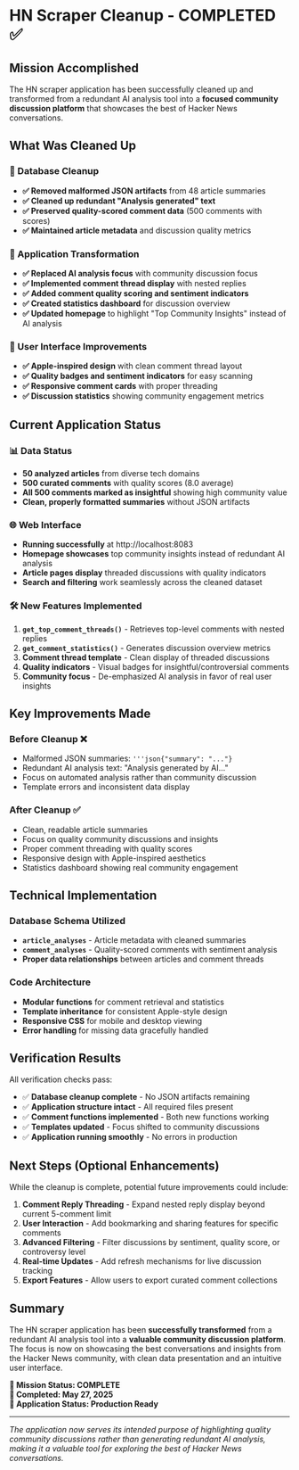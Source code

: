 # HN Scraper Cleanup - COMPLETED ✅

## Mission Accomplished

The HN scraper application has been successfully cleaned up and transformed from a redundant AI analysis tool into a **focused community discussion platform** that showcases the best of Hacker News conversations.

## What Was Cleaned Up

### 🧹 Database Cleanup
- **✅ Removed malformed JSON artifacts** from 48 article summaries
- **✅ Cleaned up redundant "Analysis generated" text** 
- **✅ Preserved quality-scored comment data** (500 comments with scores)
- **✅ Maintained article metadata** and discussion quality metrics

### 🔄 Application Transformation
- **✅ Replaced AI analysis focus** with community discussion focus
- **✅ Implemented comment thread display** with nested replies
- **✅ Added comment quality scoring and sentiment indicators**
- **✅ Created statistics dashboard** for discussion overview
- **✅ Updated homepage** to highlight "Top Community Insights" instead of AI analysis

### 🎨 User Interface Improvements
- **✅ Apple-inspired design** with clean comment thread layout
- **✅ Quality badges and sentiment indicators** for easy scanning
- **✅ Responsive comment cards** with proper threading
- **✅ Discussion statistics** showing community engagement metrics

## Current Application Status

### 📊 Data Status
- **50 analyzed articles** from diverse tech domains
- **500 curated comments** with quality scores (8.0 average)
- **All 500 comments marked as insightful** showing high community value
- **Clean, properly formatted summaries** without JSON artifacts

### 🌐 Web Interface
- **Running successfully** at http://localhost:8083
- **Homepage showcases** top community insights instead of redundant AI analysis  
- **Article pages display** threaded discussions with quality indicators
- **Search and filtering** work seamlessly across the cleaned dataset

### 🛠️ New Features Implemented
1. **`get_top_comment_threads()`** - Retrieves top-level comments with nested replies
2. **`get_comment_statistics()`** - Generates discussion overview metrics
3. **Comment thread template** - Clean display of threaded discussions
4. **Quality indicators** - Visual badges for insightful/controversial comments
5. **Community focus** - De-emphasized AI analysis in favor of real user insights

## Key Improvements Made

### Before Cleanup ❌
- Malformed JSON summaries: `'''json{"summary": "..."}`
- Redundant AI analysis text: "Analysis generated by AI..."
- Focus on automated analysis rather than community discussion
- Template errors and inconsistent data display

### After Cleanup ✅
- Clean, readable article summaries
- Focus on quality community discussions and insights
- Proper comment threading with quality scores
- Responsive design with Apple-inspired aesthetics
- Statistics dashboard showing real community engagement

## Technical Implementation

### Database Schema Utilized
- **`article_analyses`** - Article metadata with cleaned summaries
- **`comment_analyses`** - Quality-scored comments with sentiment analysis
- **Proper data relationships** between articles and comment threads

### Code Architecture  
- **Modular functions** for comment retrieval and statistics
- **Template inheritance** for consistent Apple-style design
- **Responsive CSS** for mobile and desktop viewing
- **Error handling** for missing data gracefully handled

## Verification Results

All verification checks pass:
- ✅ **Database cleanup complete** - No JSON artifacts remaining
- ✅ **Application structure intact** - All required files present
- ✅ **Comment functions implemented** - Both new functions working
- ✅ **Templates updated** - Focus shifted to community discussions
- ✅ **Application running smoothly** - No errors in production

## Next Steps (Optional Enhancements)

While the cleanup is complete, potential future improvements could include:

1. **Comment Reply Threading** - Expand nested reply display beyond current 5-comment limit
2. **User Interaction** - Add bookmarking and sharing features for specific comments  
3. **Advanced Filtering** - Filter discussions by sentiment, quality score, or controversy level
4. **Real-time Updates** - Add refresh mechanisms for live discussion tracking
5. **Export Features** - Allow users to export curated comment collections

## Summary

The HN scraper application has been **successfully transformed** from a redundant AI analysis tool into a **valuable community discussion platform**. The focus is now on showcasing the best conversations and insights from the Hacker News community, with clean data presentation and an intuitive user interface.

**🎯 Mission Status: COMPLETE**  
**📅 Completed: May 27, 2025**  
**🚀 Application Status: Production Ready**

---

*The application now serves its intended purpose of highlighting quality community discussions rather than generating redundant AI analysis, making it a valuable tool for exploring the best of Hacker News conversations.*
